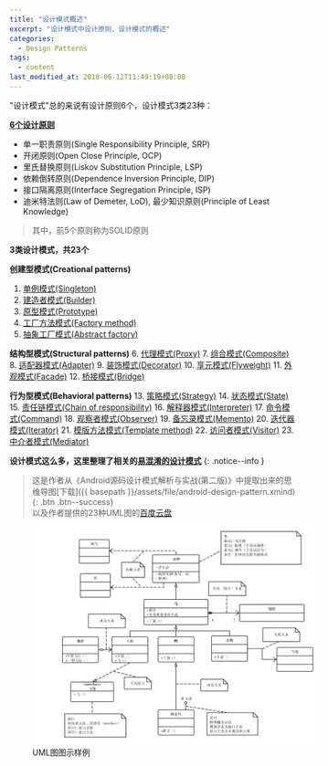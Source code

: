 ```yaml
---
title: "设计模式概述"
excerpt: "设计模式中设计原则、设计模式的概述"
categories:
  - Design Patterns
tags:
  - content
last_modified_at: 2018-06-12T11:49:19+08:00
---
```


"设计模式"总的来说有设计原则6个，设计模式3类23种：  

[**6个设计原则**](/design%20patterns/design-principle/)  
- 单一职责原则(Single Responsibility Principle, SRP)
- 开闭原则(Open Close Principle, OCP)
- 里氏替换原则(Liskov Substitution Principle, LSP)
- 依赖倒转原则(Dependence Inversion Principle, DIP)
- 接口隔离原则(Interface Segregation Principle, ISP)
- 迪米特法则(Law of Demeter, LoD), 最少知识原则(Principle of Least Knowledge)

> 其中，前5个原则称为SOLID原则

**3类设计模式，共23个**

**创建型模式(Creational patterns)**
1. [单例模式(Singleton)](/design%20patterns/singleton/)
2. [建造者模式(Builder)](/design%20patterns/builder/)
3. [原型模式(Prototype)](/design%20patterns/prototype/)
4. [工厂方法模式(Factory method)](/design%20patterns/factory-method/)
5. [抽象工厂模式(Abstract factory)](/design%20patterns/abstract-factory/)

**结构型模式(Structural patterns)**
6. [代理模式(Proxy)](/design%20patterns/proxy/)
7. [组合模式(Composite)](/design%20patterns/composite/)
8. [适配器模式(Adapter)](/design%20patterns/adapter/)
9. [装饰模式(Decorator)](/design%20patterns/decorator/)
10. [享元模式(Flyweight)](/design%20patterns/flyweight/)
11. [外观模式(Facade)](/design%20patterns/facade/)
12. [桥接模式(Bridge)](/design%20patterns/bridge/)

**行为型模式(Behavioral patterns)**
13. [策略模式(Strategy)](/design%20patterns/strategy/)
14. [状态模式(State)](/design%20patterns/state/)
15. [责任链模式(Chain of responsibility)](/design%20patterns/chain-of-responsibility/)
16. [解释器模式(Interpreter)](/design%20patterns/interpreter/)
17. [命令模式(Command)](/design%20patterns/command/)
18. [观察者模式(Observer)](/design%20patterns/observer/)
19. [备忘录模式(Memento)](/design%20patterns/memento/)
20. [迭代器模式(Iterator)](/design%20patterns/iterator/)
21. [模版方法模式(Template method)](/design%20patterns/template-method/)
22. [访问者模式(Visitor)](/design%20patterns/visitor/)
23. [中介者模式(Mediator)](/design%20patterns/mediator/)

**设计模式这么多，这里整理了相关的[易混淆的设计模式](/design%20patterns/confusing-design-pattern)**
{: .notice--info }

> 这是作者从《Android源码设计模式解析与实战(第二版)》中提取出来的思维导图[下载]({{ basepath }}/assets/file/android-design-pattern.xmind){: .btn .btn--success}  
> 以及作者提供的23种UML图的[百度云盘](https://pan.baidu.com/s/1qXDPXy0)

<figure style="width: 100%" class="align-center">
    <img src="/assets/images/design-pattern/uml-example.png">
    <figcaption>UML图图示样例</figcaption>
</figure>